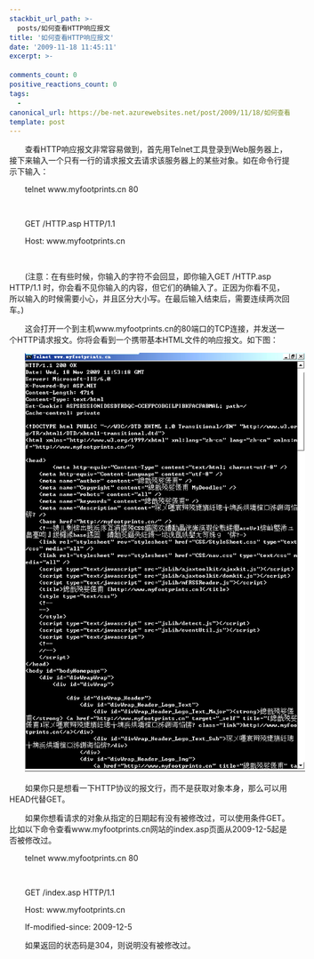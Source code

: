 ```yaml
---
stackbit_url_path: >-
  posts/如何查看HTTP响应报文
title: '如何查看HTTP响应报文'
date: '2009-11-18 11:45:11'
excerpt: >-
  
comments_count: 0
positive_reactions_count: 0
tags: 
  - 
canonical_url: https://be-net.azurewebsites.net/post/2009/11/18/如何查看HTTP响应报文
template: post
---
```

<div style="text-indent: 2em;"><p>查看HTTP响应报文非常容易做到，首先用Telnet工具登录到Web服务器上，接下来输入一个只有一行的请求报文去请求该服务器上的某些对象。如在命令行提示下输入：</p><p>telnet www.myfootprints.cn 80</p><p>&nbsp;</p><p>GET /HTTP.asp HTTP/1.1</p><p>Host: www.myfootprints.cn</p><p>&nbsp;</p><p>(注意：在有些时候，你输入的字符不会回显，即你输入GET /HTTP.asp HTTP/1.1 时，你会看不见你输入的内容，但它们的确输入了。正因为你看不见，所以输入的时候需要小心，并且区分大小写。在最后输入结束后，需要连续两次回车。)</p><p>这会打开一个到主机www.myfootprints.cn的80端口的TCP连接，并发送一个HTTP请求报文。你将会看到一个携带基本HTML文件的响应报文。如下图：</p><p><img onload="ResizeImage(this,520)" alt="" title="" src="https://raw.githubusercontent.com/Jeff-Tian/blogengine.net/master/Source/BlogEngine/BlogEngine.NET/App_Data/files/image_407.png"></p><p>如果你只是想看一下HTTP协议的报文行，而不是获取对象本身，那么可以用HEAD代替GET。</p><p>如果你想看请求的对象从指定的日期起有没有被修改过，可以使用条件GET。比如以下命令查看www.myfootprints.cn网站的index.asp页面从2009-12-5起是否被修改过。</p><p>telnet www.myfootprints.cn 80</p><p>&nbsp;</p><p>GET /index.asp HTTP/1.1</p><p>Host: www.myfootprints.cn</p><p>If-modified-since: 2009-12-5</p><p>如果返回的状态码是304，则说明没有被修改过。</p></div>